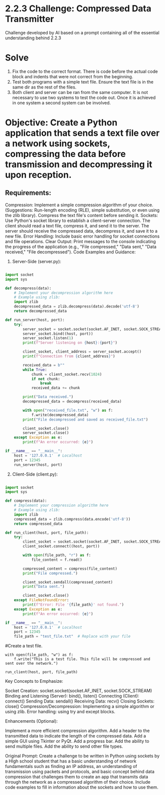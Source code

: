 # 2.2.3 Challenge: Compressed Data Transmitter
Challenge developed by AI based on a prompt containing all of the essential understanding behind 2.2.3

# Solve

1. Fix the code to the correct format. There is code before the actual code block and indents that were not correct from the beginning.
1. Test both programs with a simple text file. Ensure the text file is in the same dir as the rest of the files.
1. Both client and server can be ran from the same computer. It is not necessary to use two systems to test the code out. Once it is achieved in one system a second system can be involved.

# Objective: Create a Python application that sends a text file over a network using sockets, compressing the data before transmission and decompressing it upon reception.

## Requirements:

Compression:
Implement a simple compression algorithm of your choice. (Suggestions: Run-length encoding (RLE), simple substitution, or even using the zlib library).
Compress the text file's content before sending it.
Sockets:
Use Python's socket library to establish a client-server connection.
The client should read a text file, compress it, and send it to the server.
The server should receive the compressed data, decompress it, and save it to a new file.
Error Handling:
Include basic error handling for socket connections and file operations.
Clear Output:
Print messages to the console indicating the progress of the application (e.g., "File compressed," "Data sent," "Data received," "File decompressed").
Code Examples and Guidance:

1. Server-Side (server.py):

```Python

import socket
import sys

def decompress(data):
    # Implement your decompression algorithm here
    # Example using zlib:
    import zlib
    decompressed_data = zlib.decompress(data).decode('utf-8')
    return decompressed_data

def run_server(host, port):
    try:
        server_socket = socket.socket(socket.AF_INET, socket.SOCK_STREAM)
        server_socket.bind((host, port))
        server_socket.listen(1)
        print(f"Server listening on {host}:{port}")

        client_socket, client_address = server_socket.accept()
        print(f"Connection from {client_address}")

        received_data = b""
        while True:
            chunk = client_socket.recv(1024)
            if not chunk:
                break
            received_data += chunk

        print("Data received.")
        decompressed_data = decompress(received_data)

        with open("received_file.txt", "w") as f:
            f.write(decompressed_data)
        print("File decompressed and saved as received_file.txt")

        client_socket.close()
        server_socket.close()
    except Exception as e:
        print(f"An error occurred: {e}")

if __name__ == "__main__":
    host = '127.0.0.1'  # Localhost
    port = 12345
    run_server(host, port)
```
2. Client-Side (client.py):

```Python

import socket
import sys

def compress(data):
    # Implement your compression algorithm here
    # Example using zlib:
    import zlib
    compressed_data = zlib.compress(data.encode('utf-8'))
    return compressed_data

def run_client(host, port, file_path):
    try:
        client_socket = socket.socket(socket.AF_INET, socket.SOCK_STREAM)
        client_socket.connect((host, port))

        with open(file_path, "r") as f:
            file_content = f.read()

        compressed_content = compress(file_content)
        print("File compressed.")

        client_socket.sendall(compressed_content)
        print("Data sent.")

        client_socket.close()
    except FileNotFoundError:
        print(f"Error: File '{file_path}' not found.")
    except Exception as e:
        print(f"An error occurred: {e}")

if __name__ == "__main__":
    host = '127.0.0.1'  # Localhost
    port = 12345
    file_path = "test_file.txt"  # Replace with your file
```

#Create a test file.

    with open(file_path, "w") as f:
        f.write("This is a test file. This file will be compressed and sent over the network.")

    run_client(host, port, file_path)

Key Concepts to Emphasize:

Socket Creation: socket.socket(socket.AF_INET, socket.SOCK_STREAM)
Binding and Listening (Server): bind(), listen()
Connecting (Client): connect()
Sending Data: sendall()
Receiving Data: recv()
Closing Sockets: close()
Compression/Decompression: Implementing a simple algorithm or using zlib.
Error handling: using try and except blocks.

Enhancements (Optional):

Implement a more efficient compression algorithm.
Add a header to the transmitted data to indicate the length of the compressed data.
Add a simple GUI using Tkinter or PyQt.
Add a progress bar.
Add the ability to send multiple files.
Add the ability to send other file types.

Original Prompt:
Create a challenge to be written in Python using sockets by a HIgh school student that has a basic understanding of network fundamentals such as finding an IP address, an understanding of transmission using packets and protocols, and basic concept behind data compression that challenges them to create an app that transmits data through the network as a compressed algorithm of their choice. Include code examples to fill in information about the sockets and how to use them.
